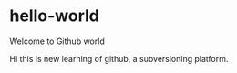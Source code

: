 # hello-world
Welcome to  Github world



Hi this is new learning of github, a subversioning platform.

